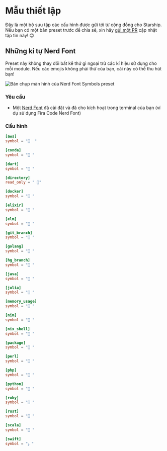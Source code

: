 # Mẫu thiết lập

Đây là một bộ sưu tập các cấu hình được gửi tới từ cộng đồng cho Starship. Nếu bạn có một bản preset trước để chia sẻ, xin hãy [gửi một PR](https://github.com/starship/starship/edit/master/docs/presets/README.md) cập nhật tập tin này! 😊

## Những kí tự Nerd Font

Preset này không thay đổi bất kể thứ gì ngoại trừ các kí hiệu sử dụng cho mỗi module. Nếu các emojis không phải thứ của bạn, cái này có thể thu hút bạn!

![Bản chụp màn hình của Nerd Font Symbols preset](/presets/nerd-font-symbols.png)

### Yêu cầu

- Một [Nerd Font](https://www.nerdfonts.com/) đã cài đặt và đã cho kích hoạt trong terminal của bạn (ví dụ sử dụng Fira Code Nerd Font)

### Cấu hình

```toml
[aws]
symbol = "  "

[conda]
symbol = " "

[dart]
symbol = " "

[directory]
read_only = " "

[docker]
symbol = " "

[elixir]
symbol = " "

[elm]
symbol = " "

[git_branch]
symbol = " "

[golang]
symbol = " "

[hg_branch]
symbol = " "

[java]
symbol = " "

[julia]
symbol = " "

[memory_usage]
symbol = " "

[nim]
symbol = " "

[nix_shell]
symbol = " "

[package]
symbol = " "

[perl]
symbol = " "

[php]
symbol = " "

[python]
symbol = " "

[ruby]
symbol = " "

[rust]
symbol = " "

[scala]
symbol = " "

[swift]
symbol = "ﯣ "
```
